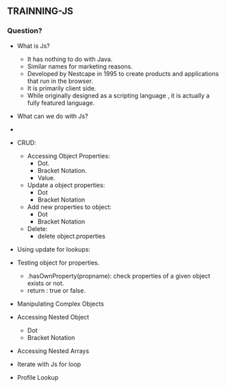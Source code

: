 ## TRAINNING-JS
### Question?
* What is Js?
  * It has nothing to do with Java.
  * Similar names for marketing reasons.
  * Developed by Nestcape in 1995 to create products and applications that run in the browser.
  * It is primarily client side.
  * While originally designed as a scripting language , it is actually a fully featured language.
* What can we do with Js?
*






* CRUD:
  * Accessing Object Properties:
    * Dot.
    * Bracket Notation.
    * Value.
  * Update a object properties:
    * Dot
    * Bracket Notation
  * Add new properties to object:
    * Dot
    * Bracket Notation
  * Delete:
    * delete object.properties
* Using update for lookups:
* Testing object for properties.
  * .hasOwnProperty(propname):  check properties of a given object exists or not.
  * return : true or false.
* Manipulating Complex Objects
* Accessing Nested Object
  * Dot
  * Bracket Notation
* Accessing Nested Arrays
* Iterate with Js for loop
* Profile Lookup
